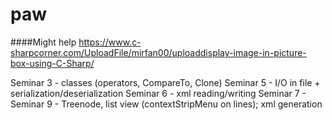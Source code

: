 # paw

####Might help
https://www.c-sharpcorner.com/UploadFile/mirfan00/uploaddisplay-image-in-picture-box-using-C-Sharp/

Seminar 3 - classes (operators, CompareTo, Clone)
Seminar 5 - I/O in file + serialization/deserialization
Seminar 6 - xml reading/writing
Seminar 7 - 
Seminar 9 - Treenode, list view (contextStripMenu on lines); xml generation
